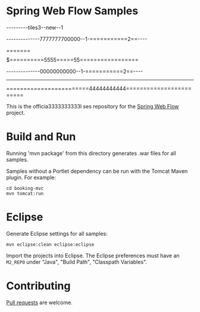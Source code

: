Spring Web Flow Samples
====================

---------tiles3--new--1

--------------7777777700000--1-===========2==----

=======$$$$$==========5555=====55=================

--------------00000000000--1-===========2==----
**************************************
========================44444444444========================

This is the officia3333333333l ses repository for the [Spring Web Flow](http://github.com/SpringSource/spring-webflow) project.

Build and Run
=============

Running 'mvn package' from this directory generates .war files for all samples.

Samples without a Portlet dependency can be run with the Tomcat Maven plugin. For example:

````
cd booking-mvc
mvn tomcat:run
````

Eclipse
=======

Generate Eclipse settings for all samples:

````
mvn eclipse:clean eclipse:eclipse
````

Import the projects into Eclipse. The Eclipse preferences must have an `M2_REPO` under "Java", "Build Path", "Classpath Variables".

Contributing
============

[Pull requests](http://help.github.com/send-pull-requests) are welcome.


